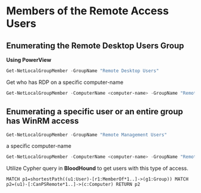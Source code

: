 # Members of the Remote Access Users
## Enumerating the Remote Desktop Users Group
**Using PowerView**
```powershell
Get-NetLocalGroupMember -GroupName "Remote Desktop Users"
```
Get who has RDP on a specific computer-name
```powershell
Get-NetLocalGroupMember -ComputerName <computer-name> -GroupName "Remote Desktop Users"
```
## Enumerating a specific user or an entire group has WinRM access
```powershell
Get-NetLocalGroupMember -GroupName "Remote Management Users"
```
a specific computer-name
```powershell
Get-NetLocalGroupMember -ComputerName <computer-name> -GroupName "Remote Management Users"
```
Utilize Cypher query in **BloodHound** to get users with this type of access.
```cypher
MATCH p1=shortestPath((u1:User)-[r1:MemberOf*1..]->(g1:Group)) MATCH p2=(u1)-[:CanPSRemote*1..]->(c:Computer) RETURN p2
```
